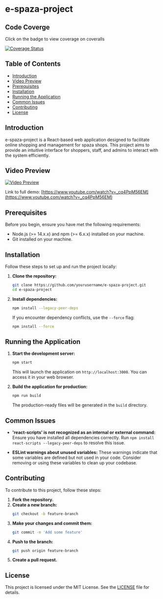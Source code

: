 
# e-spaza-project

## Code Coverge
Click on the badge to view coverage on coveralls

[![Coverage Status](https://coveralls.io/repos/github/ndlanzi-c137/e-spaza-project/badge.svg?branch=master)](https://coveralls.io/github/ndlanzi-c137/e-spaza-project?branch=master)

## Table of Contents
- [Introduction](#introduction)
- [Video Preview](#video-preview)
- [Prerequisites](#prerequisites)
- [Installation](#installation)
- [Running the Application](#running-the-application)
- [Common Issues](#common-issues)
- [Contributing](#contributing)
- [License](#license)

## Introduction
e-spaza-project is a React-based web application designed to facilitate online shopping and management for spaza shops. This project aims to provide an intuitive interface for shoppers, staff, and admins to interact with the system efficiently.

## Video Preview

[![Video Preview](https://img.youtube.com/vi/_cq4PpM56EM/maxresdefault.jpg)](https://www.youtube.com/watch?v=_cq4PpM56EM)

Link to full demo: [https://www.youtube.com/watch?v=_cq4PpM56EM](https://www.youtube.com/watch?v=_cq4PpM56EM)


## Prerequisites
Before you begin, ensure you have met the following requirements:
- Node.js (>= 14.x.x) and npm (>= 6.x.x) installed on your machine.
- Git installed on your machine.

## Installation
Follow these steps to set up and run the project locally:

1. **Clone the repository:**
   ```bash
   git clone https://github.com/yourusername/e-spaza-project.git
   cd e-spaza-project
   ```

2. **Install dependencies:**
   ```bash
   npm install --legacy-peer-deps
   ```

   If you encounter dependency conflicts, use the `--force` flag:
   ```bash
   npm install --force
   ```

## Running the Application
1. **Start the development server:**
   ```bash
   npm start
   ```

   This will launch the application on `http://localhost:3000`. You can access it in your web browser.

2. **Build the application for production:**
   ```bash
   npm run build
   ```

   The production-ready files will be generated in the `build` directory.

## Common Issues
- **'react-scripts' is not recognized as an internal or external command:**
  Ensure you have installed all dependencies correctly. Run `npm install react-scripts --legacy-peer-deps` to resolve this issue.

- **ESLint warnings about unused variables:**
  These warnings indicate that some variables are defined but not used in your code. Consider removing or using these variables to clean up your codebase.

## Contributing
To contribute to this project, follow these steps:

1. **Fork the repository.**
2. **Create a new branch:**
   ```bash
   git checkout -b feature-branch
   ```
3. **Make your changes and commit them:**
   ```bash
   git commit -m 'Add some feature'
   ```
4. **Push to the branch:**
   ```bash
   git push origin feature-branch
   ```
5. **Create a pull request.**

## License
This project is licensed under the MIT License. See the [LICENSE](LICENSE) file for details.
